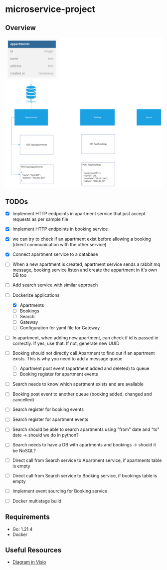 # microservice-project

## Overview

![Overview of the Project](./img/01-first-version-of-the-project.png)

## TODOs

- [X] Implement HTTP endpoints in apartment service that just accept requests as per sample file
- [X] Implement HTTP endpoints in booking service
- [X] we can try to check if an apartment exist before allowing a booking (direct communication with the other service)
- [X] Connect apartment service to a database
- [ ] When a new apartment is created, apartment service sends a rabbit mq message, booking service listen and create the appartment in it's own DB too
- [ ] Add search service with similar approach
- [ ] Dockerize applications
  - [x] Apartments
  - [ ] Bookings
  - [ ] Search
  - [ ] Gateway
  - [ ] Configuration for yaml file for Gateway
- [ ] In apartment, when adding new apartment, can check if id is passed in correctly. If yes, use that. If not, generate new UUID
- [ ] Booking should not directly call Apartment to find out if an apartment exists. This is why you need to add a message queue
  - [ ] Apartment post event (apartment added and deleted) to queue
  - [ ] Booking register for apartment events
- [ ] Search needs to know which apartment exists and are available
- [ ] Booking post event to another queue (booking added, changed and cancelled)
- [ ] Search register for booking events
- [ ] Search register for apartment events
- [ ] Search should be able to search apartments using "from" date and "to" date -> should we do in python?
- [ ] Search needs to have a DB with apartments and bookings -> should it be NoSQL?
- [ ] Direct call from Search service to Apartment service, if apartments table is empty
- [ ] Direct call from Search service to Booking service, if bookings table is empty
- [ ] Implement event sourcing for Booking service
- [ ] Docker multistage build




## Requirements

- Go: 1.21.4
- Docker
  

## Useful Resources

- [Diagram in Visio](https://scientificnet-my.sharepoint.com/:u:/r/personal/mponza_unibz_it/Documents/CPD%20-%20Microservices%20Project.vsdx?d=w6328c77940f14158bfbf177a6352d738&csf=1&web=1&e=2ctcRj)